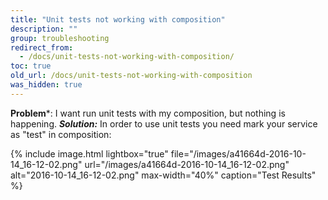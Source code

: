 ```yaml
---
title: "Unit tests not working with composition"
description: ""
group: troubleshooting
redirect_from:
  - /docs/unit-tests-not-working-with-composition/
toc: true
old_url: /docs/unit-tests-not-working-with-composition
was_hidden: true
---
```

**Problem***: I want run unit tests with my composition, but nothing is happening.
***Solution:*** In order to use unit tests you need mark your service as "test" in composition:

{% include 
image.html 
lightbox="true" 
file="/images/a41664d-2016-10-14_16-12-02.png" 
url="/images/a41664d-2016-10-14_16-12-02.png"
alt="2016-10-14_16-12-02.png" 
max-width="40%"
caption="Test Results"
%}
